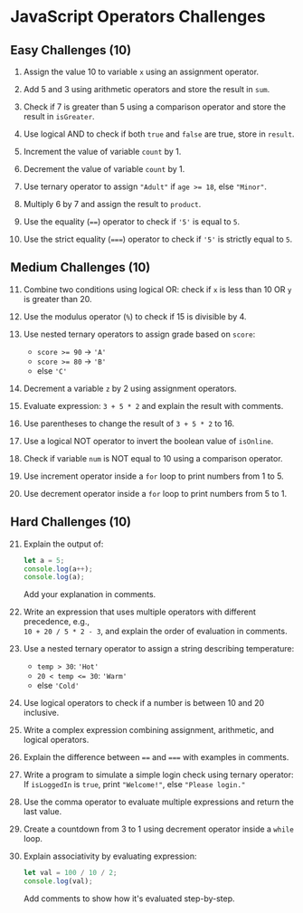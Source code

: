 # JavaScript Operators Challenges

## Easy Challenges (10)

1. Assign the value 10 to variable `x` using an assignment operator.

2. Add 5 and 3 using arithmetic operators and store the result in `sum`.

3. Check if 7 is greater than 5 using a comparison operator and store the result in `isGreater`.

4. Use logical AND to check if both `true` and `false` are true, store in `result`.

5. Increment the value of variable `count` by 1.

6. Decrement the value of variable `count` by 1.

7. Use ternary operator to assign `"Adult"` if `age >= 18`, else `"Minor"`.

8. Multiply 6 by 7 and assign the result to `product`.

9. Use the equality (`==`) operator to check if `'5'` is equal to `5`.

10. Use the strict equality (`===`) operator to check if `'5'` is strictly equal to `5`.

## Medium Challenges (10)

11. Combine two conditions using logical OR: check if `x` is less than 10 OR `y` is greater than 20.

12. Use the modulus operator (`%`) to check if 15 is divisible by 4.

13. Use nested ternary operators to assign grade based on `score`:

    - `score >= 90` → `'A'`
    - `score >= 80` → `'B'`
    - else `'C'`

14. Decrement a variable `z` by 2 using assignment operators.

15. Evaluate expression: `3 + 5 * 2` and explain the result with comments.

16. Use parentheses to change the result of `3 + 5 * 2` to 16.

17. Use a logical NOT operator to invert the boolean value of `isOnline`.

18. Check if variable `num` is NOT equal to 10 using a comparison operator.

19. Use increment operator inside a `for` loop to print numbers from 1 to 5.

20. Use decrement operator inside a `for` loop to print numbers from 5 to 1.

## Hard Challenges (10)

21. Explain the output of:

    ```js
    let a = 5;
    console.log(a++);
    console.log(a);
    ```

    Add your explanation in comments.

22. Write an expression that uses multiple operators with different precedence, e.g.,  
    `10 + 20 / 5 * 2 - 3`, and explain the order of evaluation in comments.

23. Use a nested ternary operator to assign a string describing temperature:

    - `temp > 30`: `'Hot'`
    - `20 < temp <= 30`: `'Warm'`
    - else `'Cold'`

24. Use logical operators to check if a number is between 10 and 20 inclusive.

25. Write a complex expression combining assignment, arithmetic, and logical operators.

26. Explain the difference between `==` and `===` with examples in comments.

27. Write a program to simulate a simple login check using ternary operator:  
    If `isLoggedIn` is `true`, print `"Welcome!"`, else `"Please login."`

28. Use the comma operator to evaluate multiple expressions and return the last value.

29. Create a countdown from 3 to 1 using decrement operator inside a `while` loop.

30. Explain associativity by evaluating expression:
    ```js
    let val = 100 / 10 / 2;
    console.log(val);
    ```
    Add comments to show how it's evaluated step-by-step.
